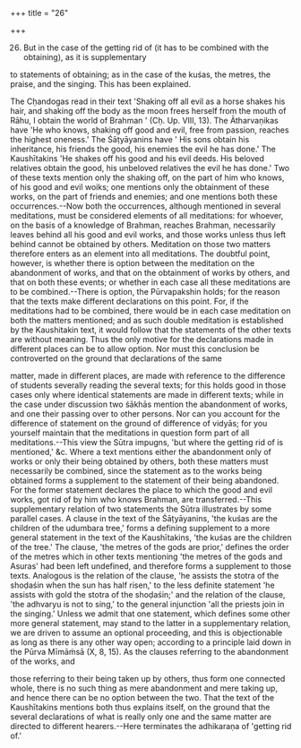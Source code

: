 +++
title = "26"

+++


26. But in the case of the getting rid of (it has to be combined with the obtaining), as it is supplementary

to statements of obtaining; as in the case of the kuśas, the metres, the praise, and the singing. This has been explained.

The Cḥandogas read in their text 'Shaking off all evil as a horse shakes his hair, and shaking off the body as the moon frees herself from the mouth of Rāhu, I obtain the world of Brahman ' (Cḥ. Up. VIII, 13). The Ātharvaṇikas have 'He who knows, shaking off good and evil, free from passion, reaches the highest oneness.' The Śāṭyāyanins have ' His sons obtain his inheritance, his friends the good, his enemies the evil he has done.' The Kaushītakins 'He shakes off his good and his evil deeds. His beloved relatives obtain the good, his unbeloved relatives the evil he has done.' Two of these texts mention only the shaking off, on the part of him who knows, of his good and evil woiks; one mentions only the obtainment of these works, on the part of friends and enemies; and one mentions both these occurrences.--Now both the occurrences, although mentioned in several meditations, must be considered elements of all meditations: for whoever, on the basis of a knowledge of Brahman, reaches Brahman, necessarily leaves behind all his good and evil works, and those works unless thus left behind cannot be obtained by others. Meditation on those two matters therefore enters as an element into all meditations. The doubtful point, however, is whether there is option between the meditation on the abandonment of works, and that on the obtainment of works by others, and that on both these events; or whether in each case all these meditations are to be combined.--There is option, the Pūrvapakshin holds; for the reason that the texts make different declarations on this point. For, if the meditations had to be combined, there would be in each case meditation on both the matters mentioned; and as such double meditation is established by the Kaushitakin text, it would follow that the statements of the other texts are without meaning. Thus the only motive for the declarations made in different places can be to allow option. Nor must this conclusion be controverted on the ground that declarations of the same

matter, made in different places, are made with reference to the difference of students severally reading the several texts; for this holds good in those cases only where identical statements are made in different texts; while in the case under discussion two śākhās mention the abandonment of works, and one their passing over to other persons. Nor can you account for the difference of statement on the ground of difference of vidyās; for you yourself maintain that the meditations in question form part of all meditations.--This view the Sūtra impugns, 'but where the getting rid of is mentioned,' &c. Where a text mentions either the abandonment only of works or only their being obtained by others, both these matters must necessarily be combined, since the statement as to the works being obtained forms a supplement to the statement of their being abandoned. For the former statement declares the place to which the good and evil works, got rid of by him who knows Brahman, are transferred.--This supplementary relation of two statements the Sūtra illustrates by some parallel cases. A clause in the text of the Śāṭyāyanins, 'the kuśas are the children of the udumbara tree,' forms a defining supplement to a more general statement in the text of the Kaushītakins, 'the kuśas are the children of the tree.' The clause, 'the metres of the gods are prior,' defines the order of the metres which in other texts mentioning 'the metres of the gods and Asuras' had been left undefined, and therefore forms a supplement to those texts. Analogous is the relation of the clause, 'he assists the stotra of the shoḍaśin when the sun has half risen,' to the less definite statement 'he assists with gold the stotra of the shoḍaśin;' and the relation of the clause, 'the adhvaryu is not to sing,' to the general injunction 'all the priests join in the singing.' Unless we admit that one statement, which defines some other more general statement, may stand to the latter in a supplementary relation, we are driven to assume an optional proceeding, and this is objectionable as long as there is any other way open; according to a principle laid down in the Pūrva Mīmāṁsā (X, 8, 15). As the clauses referring to the abandonment of the works, and

those referring to their being taken up by others, thus form one connected whole, there is no such thing as mere abandonment and mere taking up, and hence there can be no option between the two. That the text of the Kaushītakins mentions both thus explains itself, on the ground that the several declarations of what is really only one and the same matter are directed to different hearers.--Here terminates the adhikaraṇa of 'getting rid of.'

